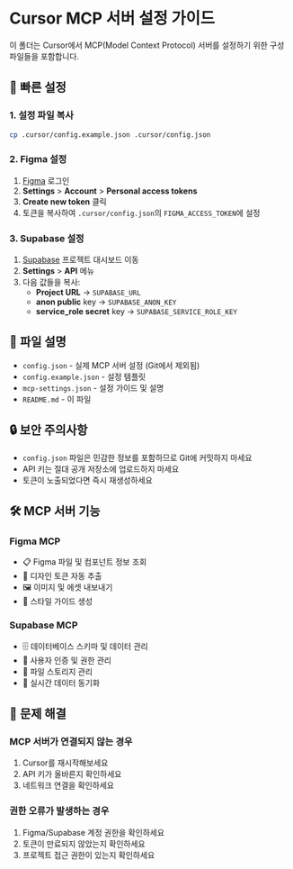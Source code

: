 # Cursor MCP 서버 설정 가이드

이 폴더는 Cursor에서 MCP(Model Context Protocol) 서버를 설정하기 위한 구성 파일들을 포함합니다.

## 🚀 빠른 설정

### 1. 설정 파일 복사

```bash
cp .cursor/config.example.json .cursor/config.json
```

### 2. Figma 설정

1. [Figma](https://figma.com) 로그인
2. **Settings** > **Account** > **Personal access tokens**
3. **Create new token** 클릭
4. 토큰을 복사하여 `.cursor/config.json`의 `FIGMA_ACCESS_TOKEN`에 설정

### 3. Supabase 설정

1. [Supabase](https://supabase.com) 프로젝트 대시보드 이동
2. **Settings** > **API** 메뉴
3. 다음 값들을 복사:
   - **Project URL** → `SUPABASE_URL`
   - **anon public** key → `SUPABASE_ANON_KEY`
   - **service_role secret** key → `SUPABASE_SERVICE_ROLE_KEY`

## 📁 파일 설명

- `config.json` - 실제 MCP 서버 설정 (Git에서 제외됨)
- `config.example.json` - 설정 템플릿
- `mcp-settings.json` - 설정 가이드 및 설명
- `README.md` - 이 파일

## 🔒 보안 주의사항

- `config.json` 파일은 민감한 정보를 포함하므로 Git에 커밋하지 마세요
- API 키는 절대 공개 저장소에 업로드하지 마세요
- 토큰이 노출되었다면 즉시 재생성하세요

## 🛠️ MCP 서버 기능

### Figma MCP

- 📋 Figma 파일 및 컴포넌트 정보 조회
- 🎨 디자인 토큰 자동 추출
- 🖼️ 이미지 및 에셋 내보내기
- 📏 스타일 가이드 생성

### Supabase MCP

- 🗄️ 데이터베이스 스키마 및 데이터 관리
- 👤 사용자 인증 및 권한 관리
- 📁 파일 스토리지 관리
- 🔄 실시간 데이터 동기화

## 🚨 문제 해결

### MCP 서버가 연결되지 않는 경우

1. Cursor를 재시작해보세요
2. API 키가 올바른지 확인하세요
3. 네트워크 연결을 확인하세요

### 권한 오류가 발생하는 경우

1. Figma/Supabase 계정 권한을 확인하세요
2. 토큰이 만료되지 않았는지 확인하세요
3. 프로젝트 접근 권한이 있는지 확인하세요
